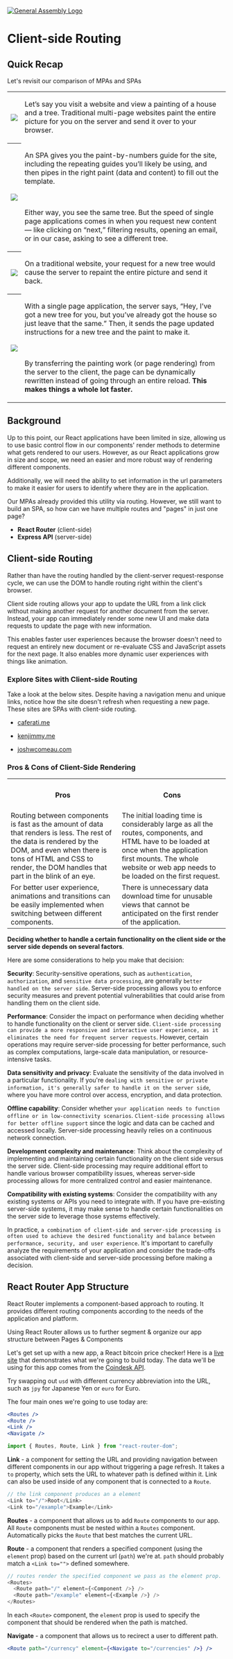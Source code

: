 [![General Assembly Logo](/ga_cog.png)](https://generalassemb.ly)

# Client-side Routing

## Quick Recap

Let's revisit our comparison of MPAs and SPAs

<table align="center">
    <tr>
        <th wdith="600px" align="center"><img src="./assets/mpa_1.gif" /></th>
        <td>
            <p>Let’s say you visit a website and view a painting of a house and a tree. Traditional multi-page websites paint the entire picture for you on the server and send it over to your browser.</p>
        </td>
    </tr>
    <tr>
        <th wdith="600px" align="center"><img src="./assets/spa_1.gif" /></th>
        <td>
            <p>An SPA gives you the paint-by-numbers guide for the site, including the repeating guides you’ll likely be using, and then pipes in the right paint (data and content) to fill out the template.</p>
            <br/>
            <p>Either way, you see the same tree. But the speed of single page applications comes in when you request new content — like clicking on “next,” filtering results, opening an email, or in our case, asking to see a different tree.</p>
        </td>
    </tr>
    <tr>
        <th wdith="600px" align="center"><img src="./assets/mpa_2.gif" /></th>
        <td>
            <p>On a traditional website, your request for a new tree would cause the server to repaint the entire picture and send it back.</p>
        </td>
    </tr>
    <tr>
        <th wdith="600px" align="center"><img src="./assets/spa_2.gif" /></th>
        <td>
            <p>With a single page application, the server says, “Hey, I’ve got a new tree for you, but you’ve already got the house so just leave that the same.” Then, it sends the page updated instructions for a new tree and the paint to make it.</p>
            <br/>
            <p>By transferring the painting work (or page rendering) from the server to the client, the page can be dynamically rewritten instead of going through an entire reload. <strong>This makes things a whole lot faster.</strong></p>
        </td>
    </tr>
</table>

## Background

Up to this point, our React applications have been limited in size, allowing us to use basic control flow in our components' render methods to determine what gets rendered to our users. However, as our React applications grow in size and scope, we need an easier and more robust way of rendering different components.

Additionally, we will need the ability to set information in the url parameters to make it easier for users to identify where they are in the application.

Our MPAs already provided this utility via routing. However, we still want to build an SPA, so how can we have multiple routes and "pages" in just one page?

- **React Router** (client-side)
- **Express API** (server-side)

## Client-side Routing

Rather than have the routing handled by the client-server request-response cycle, we can use the DOM to handle routing right within the client's browser.

Client side routing allows your app to update the URL from a link click without making another request for another document from the server. Instead, your app can immediately render some new UI and make data requests to update the page with new information.

This enables faster user experiences because the browser doesn't need to request an entirely new document or re-evaluate CSS and JavaScript assets for the next page. It also enables more dynamic user experiences with things like animation.

### Explore Sites with Client-side Routing

Take a look at the below sites. Despite having a navigation menu and unique links, notice how the site doesn't refresh when requesting a new page. These sites are SPAs with client-side routing.

- [caferati.me](https://caferati.me/)

- [kenjimmy.me](https://kenjimmy.me/)

- [joshwcomeau.com](https://www.joshwcomeau.com/)

### Pros & Cons of Client-Side Rendering

<table align="center">
    <tr>
        <th><h4>Pros</h4></th>
        <th><h4>Cons</h4></th>
    </tr>
    <tr>
        <td>Routing between components is fast as the amount of data that renders is less. The rest of the data is rendered by the DOM, and even when there is tons of HTML and CSS to render, the DOM handles that part in the blink of an eye.</td>
        <td> The initial loading time is considerably large as all the routes, components, and HTML have to be loaded at once when the application first mounts. The whole website or web app needs to be loaded on the first request.</td>
    </tr>
    <tr>
        <td>For better user experience, animations and transitions can be easily implemented when switching between different components.</td>
        <td>There is unnecessary data download time for unusable views that cannot be anticipated on the first render of the application.</td>
    </tr>
</table>

**Deciding whether to handle a certain functionality on the client side or the server side depends on several factors**.

Here are some considerations to help you make that decision:

**Security**: Security-sensitive operations, such as `authentication`, `authorization`, and `sensitive data processing`, are generally `better handled on the server side`. Server-side processing allows you to enforce security measures and prevent potential vulnerabilities that could arise from handling them on the client side.

**Performance**: Consider the impact on performance when deciding whether to handle functionality on the client or server side. `Client-side processing can provide a more responsive and interactive user experience, as it eliminates the need for frequent server requests`. However, certain operations may require server-side processing for better performance, such as complex computations, large-scale data manipulation, or resource-intensive tasks.

**Data sensitivity and privacy**: Evaluate the sensitivity of the data involved in a particular functionality. If you're `dealing with sensitive or private information, it's generally safer to handle it on the server side`, where you have more control over access, encryption, and data protection.

**Offline capability**: Consider whether `your application needs to function offline or in low-connectivity scenarios`. `Client-side processing allows for better offline support` since the logic and data can be cached and accessed locally. Server-side processing heavily relies on a continuous network connection.

**Development complexity and maintenance**: Think about the complexity of implementing and maintaining certain functionality on the client side versus the server side. Client-side processing may require additional effort to handle various browser compatibility issues, whereas server-side processing allows for more centralized control and easier maintenance.

**Compatibility with existing systems**: Consider the compatibility with any existing systems or APIs you need to integrate with. If you have pre-existing server-side systems, it may make sense to handle certain functionalities on the server side to leverage those systems effectively.

In practice, `a combination of client-side and server-side processing is often used to achieve the desired functionality and balance between performance, security, and user experience`. It's important to carefully analyze the requirements of your application and consider the trade-offs associated with client-side and server-side processing before making a decision.

## React Router App Structure

React Router implements a component-based approach to routing. It provides different routing components according to the needs of the application and platform.

Using React Router allows us to further segment & organize our app structure between Pages & Components

Let's get set up with a new app, a React bitcoin price checker! Here is a [live site](https://vigorous-bell-39e27b.netlify.app/) that demonstrates what we're going to build today. The data we'll be using for this app comes from the [Coindesk API](https://api.coindesk.com/v1/bpi/currentprice/usd.json).

Try swapping out `usd` with different currency abbreviation into the URL, such as `jpy` for Japanese Yen or `euro` for Euro.

The four main ones we're going to use today are:

```jsx
<Routes />
<Route />
<Link />
<Navigate />
```

```jsx
import { Routes, Route, Link } from "react-router-dom";
```

**Link** - a component for setting the URL and providing navigation between different components in our app without triggering a page refresh. It takes a
`to` property, which sets the URL to whatever path is defined within it. Link can also be used inside of any component that is connected to a `Route`.

```js
// the link component produces an a element
<Link to="/">Root</Link>
<Link to="/example">Example</Link>
```

**Routes** - a component that allows us to add `Route` components to our app. All `Route` components must be nested within a `Routes` component. Automatically picks the `Route` that best matches the current URL.

**Route** - a component that renders a specified component (using the `element` prop) based on the current url (`path`) we're at. `path` should probably match a `<Link to="">` defined somewhere.

```js
// routes render the specified component we pass as the element prop.
<Routes>
  <Route path="/" element={<Component />} />
  <Route path="/example" element={<Example />} />
</Routes>
```

In each `<Route>` component, the `element` prop is used to specify the component that should be rendered when the path is matched.

**Navigate** - a component that allows us to recirect a user to different path.

```jsx
<Route path="/currency" element={<Navigate to="/currencies" />} />
```
